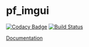 # pf_imgui
[![Codacy Badge](https://api.codacy.com/project/badge/Grade/99e9063c82c943bcb5425edd46173ee5)](https://app.codacy.com/gh/PetrFlajsingr/pf_imgui?utm_source=github.com&utm_medium=referral&utm_content=PetrFlajsingr/pf_imgui&utm_campaign=Badge_Grade_Settings)
[![Build Status](https://travis-ci.org/PetrFlajsingr/pf_imgui.svg?branch=master)](https://travis-ci.org/PetrFlajsingr/pf_imgui)

[Documentation](https://petrflajsingr.github.io/pf_imgui/)
